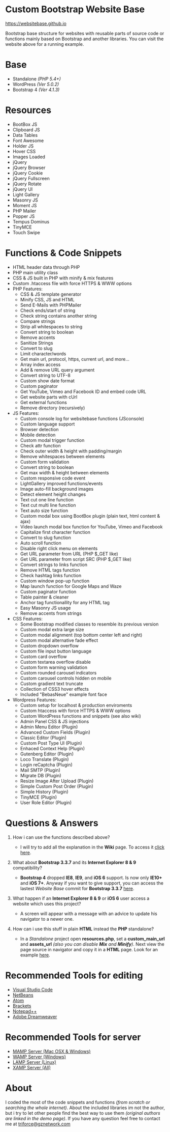 # Custom Bootstrap Website Base
https://websitebase.github.io

Bootstrap base structure for websites with reusable parts of source code or functions mainly based on Bootstrap and another libraries. You can visit the website above for a running example.

# Base
- Standalone *(PHP 5.4+)*
- WordPress *(Ver 5.0.2)*
- Bootstrap 4 *(Ver 4.1.3)*

# Resources
- BootBox JS
- Clipboard JS
- Data Tables
- Font Awesome
- Holder JS
- Hover CSS
- Images Loaded
- jQuery
- jQuery Browser
- jQuery Cookie
- jQuery Fullscreen
- jQuery Rotate
- jQuery UI
- Light Gallery
- Masonry JS
- Moment JS
- PHP Mailer
- Popper JS
- Tempus Dominus
- TinyMCE
- Touch Swipe

# Functions & Code Snippets
- HTML header data through PHP
- PHP main utility class
- CSS & JS built in PHP with minify & mix features
- Custom .htaccess file with force HTTPS & WWW options
- PHP Features:
	- CSS & JS template generator
	- Minify CSS, JS and HTML
	- Send E-Mails with PHPMailer
	- Check ends/start of string
	- Check string contains another string
	- Compare strings
	- Strip all whitespaces to string
	- Convert string to boolean
	- Remove accents
	- Sanitize Strings
	- Convert to slug
	- Limit character/words
	- Get main url, protocol, https, current url, and more...
	- Array index access
	- Add & remove URL query argument
	- Convert string to UTF-8
	- Custom show date format
	- Custom paginator
	- Get YouTube, Vimeo and Facebook ID and embed code URL
	- Get website parts with cUrl
	- Get external functions
	- Remove directory (recursively)
- JS Features:
	- Custom console log for websitebase functions (JSconsole)
	- Custom language support
	- Browser detection
	- Mobile detection
	- Custom modal trigger function
	- Check attr function
	- Check outer width & height with padding/margin
	- Remove whitespaces between elements
	- Custom form validation
	- Convert string to boolean
	- Get max width & height between elements
	- Custom responsive code event
	- LightGallery improved functions/events
	- Image auto-fill background images
	- Detect element height changes
	- Text cut one line function
	- Text cut multi line function
	- Text auto size function
	- Custom modal box using BootBox plugin (plain text, html content & ajax)
	- Video launch modal box function for YouTube, Vimeo and Facebook
	- Capitalize first character function
	- Convert to slug function
	- Auto scroll function
	- Disable right click menu on elements
	- Get URL parameter from URL (PHP $_GET like)
	- Get URL parameter from script SRC (PHP $_GET like)
	- Convert strings to links function
	- Remove HTML tags function
	- Check hashtag links function
	- Custom window pop-up function
	- Map launch function for Google Maps and Waze
	- Custom paginator function
	- Table painter & cleaner
	- Anchor tag functionallity for any HTML tag
	- Easy Masonry JS usage
	- Remove accents from strings
- CSS Features:
	- Some Bootstrap modified classes to resemble its previous version
	- Custom modal extra large size
	- Custom modal alignment (top bottom center left and right)
	- Custom modal alternative fade effect
	- Custom dropdown overflow
	- Custom file input button language
	- Custom card overflow
	- Custom textarea overflow disable
	- Custom form warning validation
	- Custom rounded carousel indicators
	- Custom carousel controls hidden on mobile
	- Custom gradient text truncate
	- Collection of CSS3 hover effects
	- Included "BebasNeue" example font face
- Wordpress Features:
	- Custom setup for localhost & production enviroments
	- Custom htaccess with force HTTPS & WWW options
	- Custom WordPress functions and snippets (see also wiki)
	- Admin Panel CSS & JS injections
	- Admin Menu Editor (Plugin)
	- Advanced Custom Fields (Plugin)
	- Classic Editor (Plugin)
	- Custom Post Type UI (Plugin)
	- Enhaced Context Help (Plugin)
	- Gutenberg Editor (Plugin)
	- Loco Translate (Plugin)
	- Login reCaptcha (Plugin)
	- Mail SMTP (Plugin)
	- Migrate DB (Plugin)
	- Resize Image After Upload (Plugin)
	- Simple Custom Post Order (Plugin)
	- Simple History (Plugin)
	- TinyMCE (Plugin)
	- User Role Editor (Plugin)

# Questions & Answers
1. How i can use the functions described above?
   - I will try to add all the explanation in the **Wiki** page. To access it [click here](https://github.com/TriForceX/WebsiteBase/wiki). 
   
2. What about **Bootstrap 3.3.7** and its **Internet Explorer 8 & 9** compatibility?
   - **Bootstrap 4** dropped **IE8**, **IE9**, and **iOS 6** support. Is now only **IE10+** and **iOS 7+**. Anyway if you want to give support, you can access the lastest _Website Base_ commit for **Bootstrap 3.3.7** [here](https://github.com/TriForceX/WebsiteBase/tree/v3.3.7).
   
3. What happen if an **Internet Explorer 8 & 9** or **iOS 6** user access a website which uses this project?
   - A screen will appear with a message with an advice to update his navigator to a newer one.

4. How can i use this stuff in plain **HTML** instead the **PHP** standalone?
   - In a *Standalone* project open **resources.php**, set a **custom_main_url** and **assets_url** _(also you can disable **Mix** and **Minify**)_. Next view the page source in navigator and copy it in a **HTML** page. Look for an example [here](https://github.com/WebsiteBase/WebsiteBase.GitHub.io).

# Recommended Tools for editing
- [Visual Studio Code](https://code.visualstudio.com)
- [NetBeans](https://netbeans.org)
- [Atom](https://atom.io)
- [Brackets](http://brackets.io)
- [Notepad++](https://notepad-plus-plus.org/download)
- [Adobe Dreamweaver](https://www.adobe.com/dreamweaver)

# Recommended Tools for server
- [MAMP Server (Mac OSX & Windows)](https://www.mamp.info/en)
- [WAMP Server (Windows)](http://www.wampserver.com)
- [LAMP Server (Linux)](https://bitnami.com/stack/lamp)
- [XAMP Server (All)](https://www.apachefriends.org)

# About
I coded the most of the code snippets and functions *(from scratch or searching the whole internet)*. About the included libraries im not the author, but i try to let other people find the best way to use them *(original authors are linked in the demo page)*. If you have any question feel free to contact me at triforce@gznetwork.com